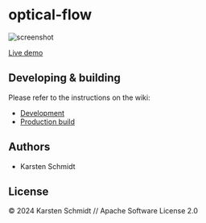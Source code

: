 # optical-flow

![screenshot](https://raw.githubusercontent.com/thi-ng/umbrella/develop/assets/examples/optical-flow.avif)

[Live demo](http://demo.thi.ng/umbrella/optical-flow/)

## Developing & building

Please refer to the instructions on the wiki:

- [Development](https://github.com/thi-ng/umbrella/wiki/Development-mode-for-examples-using-thi.ng-meta%E2%80%90css)
- [Production build](https://github.com/thi-ng/umbrella/wiki/Example-build-instructions)

## Authors

- Karsten Schmidt

## License

&copy; 2024 Karsten Schmidt // Apache Software License 2.0
